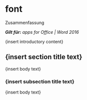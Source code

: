 
# font
Zusammenfassung

 _**Gilt für:** apps for Office | Word 2016_

{insert introductory content}

## {insert section title text}

{insert body text}


### {insert subsection title text}

{insert body text}

